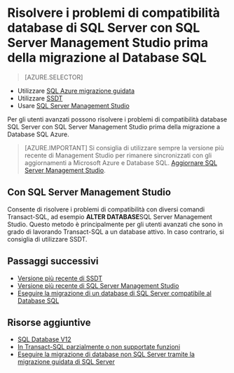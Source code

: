 <properties
   pageTitle="Risolvere i problemi di compatibilità database di SQL Server con SQL Server Management Studio prima della migrazione al Database SQL | Microsoft Azure"
   description="Microsoft Database SQL di Azure, la migrazione del database, compatibilità, migrazione guidata di SQL Azure"
   services="sql-database"
   documentationCenter=""
   authors="CarlRabeler"
   manager="jhubbard"
   editor=""/>

<tags
   ms.service="sql-database"
   ms.devlang="NA"
   ms.topic="article"
   ms.tgt_pltfrm="NA"
   ms.workload="sqldb-migrate"
   ms.date="08/24/2016"
   ms.author="carlrab"/>

# <a name="fix-sql-server-database-compatibility-issues-using-sql-server-management-studio-before-migration-to-sql-database"></a>Risolvere i problemi di compatibilità database di SQL Server con SQL Server Management Studio prima della migrazione al Database SQL

> [AZURE.SELECTOR]
- Utilizzare [SQL Azure migrazione guidata](sql-database-cloud-migrate-fix-compatibility-issues.md)
- Utilizzare [SSDT](sql-database-cloud-migrate-fix-compatibility-issues-ssdt.md)
- Usare [SQL Server Management Studio](sql-database-cloud-migrate-fix-compatibility-issues-ssms.md)

Per gli utenti avanzati possono risolvere i problemi di compatibilità database SQL Server con SQL Server Management Studio prima della migrazione a Database SQL Azure.


> [AZURE.IMPORTANT] Si consiglia di utilizzare sempre la versione più recente di Management Studio per rimanere sincronizzati con gli aggiornamenti a Microsoft Azure e Database SQL. [Aggiornare SQL Server Management Studio](https://msdn.microsoft.com/library/mt238290.aspx).


## <a name="using-sql-server-management-studio"></a>Con SQL Server Management Studio

Consente di risolvere i problemi di compatibilità con diversi comandi Transact-SQL, ad esempio **ALTER DATABASE**SQL Server Management Studio. Questo metodo è principalmente per gli utenti avanzati che sono in grado di lavorando Transact-SQL a un database attivo. In caso contrario, si consiglia di utilizzare SSDT. 



## <a name="next-steps"></a>Passaggi successivi

- [Versione più recente di SSDT](https://msdn.microsoft.com/library/mt204009.aspx)
- [Versione più recente di SQL Server Management Studio](https://msdn.microsoft.com/library/mt238290.aspx)
- [Eseguire la migrazione di un database di SQL Server compatibile al Database SQL](sql-database-cloud-migrate.md#migrate-a-compatible-sql-server-database-to-sql-database)

## <a name="additional-resources"></a>Risorse aggiuntive

- [SQL Database V12](sql-database-v12-whats-new.md)
- [In Transact-SQL parzialmente o non supportate funzioni](sql-database-transact-sql-information.md)
- [Eseguire la migrazione di database non SQL Server tramite la migrazione guidata di SQL Server](http://blogs.msdn.com/b/ssma/)
